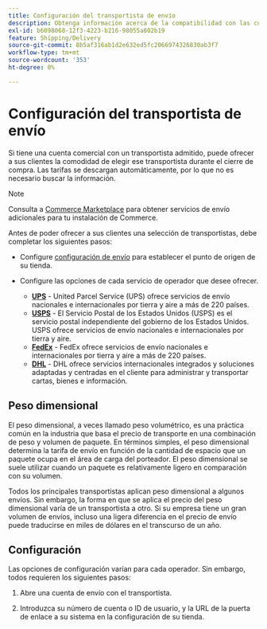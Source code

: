 ```yaml
---
title: Configuración del transportista de envío
description: Obtenga información acerca de la compatibilidad con las cuentas de envío comerciales disponibles en su tienda.
exl-id: b6098068-12f3-4223-b216-98055a802b19
feature: Shipping/Delivery
source-git-commit: 8b5af316ab1d2e632ed5fc2066974326830ab3f7
workflow-type: tm+mt
source-wordcount: '353'
ht-degree: 0%

---
```


# Configuración del transportista de envío

Si tiene una cuenta comercial con un transportista admitido, puede ofrecer a sus clientes la comodidad de elegir ese transportista durante el cierre de compra. Las tarifas se descargan automáticamente, por lo que no es necesario buscar la información.

>[!NOTE]
>
>Consulta a [Commerce Marketplace](../getting-started/commerce-marketplace.md) para obtener servicios de envío adicionales para tu instalación de Commerce.

Antes de poder ofrecer a sus clientes una selección de transportistas, debe completar los siguientes pasos:

- Configure [configuración de envío](shipping-settings.md) para establecer el punto de origen de su tienda.

- Configure las opciones de cada servicio de operador que desee ofrecer.

   - [**UPS**](ups.md) - United Parcel Service (UPS) ofrece servicios de envío nacionales e internacionales por tierra y aire a más de 220 países.
   - [**USPS**](usps.md) - El Servicio Postal de los Estados Unidos (USPS) es el servicio postal independiente del gobierno de los Estados Unidos. USPS ofrece servicios de envío nacionales e internacionales por tierra y aire.
   - [**FedEx**](fedex.md) - FedEx ofrece servicios de envío nacionales e internacionales por tierra y aire a más de 220 países.
   - [**DHL**](dhl.md) - DHL ofrece servicios internacionales integrados y soluciones adaptadas y centradas en el cliente para administrar y transportar cartas, bienes e información.

## Peso dimensional

El peso dimensional, a veces llamado peso volumétrico, es una práctica común en la industria que basa el precio de transporte en una combinación de peso y volumen de paquete. En términos simples, el peso dimensional determina la tarifa de envío en función de la cantidad de espacio que un paquete ocupa en el área de carga del porteador. El peso dimensional se suele utilizar cuando un paquete es relativamente ligero en comparación con su volumen.

Todos los principales transportistas aplican peso dimensional a algunos envíos. Sin embargo, la forma en que se aplica el precio del peso dimensional varía de un transportista a otro. Si su empresa tiene un gran volumen de envíos, incluso una ligera diferencia en el precio de envío puede traducirse en miles de dólares en el transcurso de un año.

## Configuración

Las opciones de configuración varían para cada operador. Sin embargo, todos requieren los siguientes pasos:

1. Abre una cuenta de envío con el transportista.

1. Introduzca su número de cuenta o ID de usuario, y la URL de la puerta de enlace a su sistema en la configuración de su tienda.
